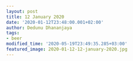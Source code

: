 ```yaml
---
layout: post
title: 12 January 2020
date: '2020-01-12T23:48:00.001+02:00'
author: Dedunu Dhananjaya
tags:
- beer
modified_time: '2020-05-19T23:49:35.285+03:00'
featured_image: 2020-01-12-12-january-2020.jpg
---
```

